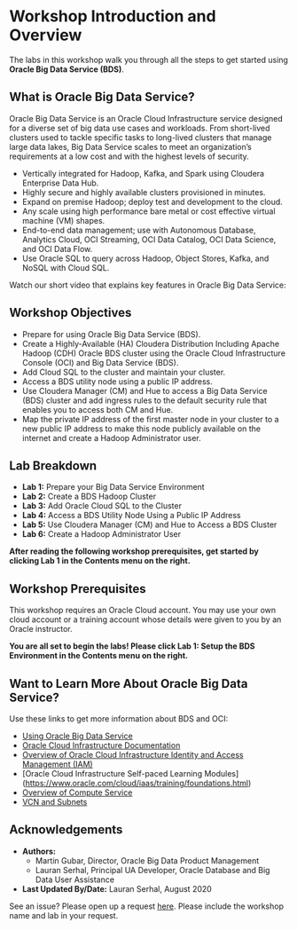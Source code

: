 # Workshop Introduction and Overview                                    

The labs in this workshop walk you through all the steps to get started using **Oracle Big Data Service (BDS)**.

## What is Oracle Big Data Service?
Oracle Big Data Service is an Oracle Cloud Infrastructure service designed for a diverse set of big data use cases and workloads. From short-lived clusters used to tackle specific tasks to long-lived clusters that manage large data lakes, Big Data Service scales to meet an organization’s requirements at a low cost and with the highest levels of security.

* Vertically integrated for Hadoop, Kafka, and Spark using Cloudera Enterprise Data Hub.
* Highly secure and highly available clusters provisioned in minutes.
* Expand on premise Hadoop; deploy test and development to the cloud.
* Any scale using high performance bare metal or cost effective virtual machine (VM) shapes.
* End-to-end data management; use with Autonomous Database, Analytics Cloud, OCI Streaming, OCI Data Catalog, OCI Data Science, and OCI Data Flow.
* Use Oracle SQL to query across Hadoop, Object Stores, Kafka, and NoSQL with Cloud SQL.

Watch our short video that explains key features in Oracle Big Data Service:

[](youtube:CAmaIGKkEIE)


## Workshop Objectives
- Prepare for using Oracle Big Data Service (BDS).
- Create a Highly-Available (HA) Cloudera Distribution Including Apache Hadoop (CDH) Oracle BDS cluster using the Oracle Cloud Infrastructure Console (OCI) and Big Data Service (BDS).
- Add Cloud SQL to the cluster and maintain your cluster.
- Access a BDS utility node using a public IP address.
- Use Cloudera Manager (CM) and Hue to access a Big Data Service (BDS) cluster and add ingress rules to the default security rule that enables you to access both CM and Hue.
- Map the private IP address of the first master node in your cluster to a new public IP address to make this node publicly available on the internet and create a Hadoop Administrator user.

## Lab Breakdown
- **Lab 1:** Prepare your Big Data Service Environment
- **Lab 2:** Create a BDS Hadoop Cluster
- **Lab 3:** Add Oracle Cloud SQL to the Cluster
- **Lab 4:** Access a BDS Utility Node Using a Public IP Address
- **Lab 5:** Use Cloudera Manager (CM) and Hue to Access a BDS Cluster
- **Lab 6:** Create a Hadoop Administrator User

**After reading the following workshop prerequisites, get started by clicking Lab 1 in the Contents menu on the right.**

## Workshop Prerequisites
This workshop requires an Oracle Cloud account. You may use your own cloud account or a training account whose details were given to you by an Oracle instructor.

**You are all set to begin the labs! Please click Lab 1: Setup the BDS Environment in the Contents menu on the right.**

## Want to Learn More About Oracle Big Data Service?

Use these links to get more information about BDS and OCI:

* [Using Oracle Big Data Service](https://docs.oracle.com/en/cloud/paas/big-data-service/user/index.html)
* [Oracle Cloud Infrastructure Documentation](https://docs.cloud.oracle.com/en-us/iaas/Content/GSG/Concepts/baremetalintro.htm)
* [Overview of Oracle Cloud Infrastructure Identity and Access Management (IAM)](https://docs.cloud.oracle.com/en-us/iaas/Content/Identity/Concepts/overview.htm)
* [Oracle Cloud Infrastructure Self-paced Learning Modules] (https://www.oracle.com/cloud/iaas/training/foundations.html)
* [Overview of Compute Service](https://www.oracle.com/pls/topic/lookup?ctx=cloud&id=oci_compute_overview)
* [VCN and Subnets](https://docs.cloud.oracle.com/iaas/Content/Network/Tasks/managingVCNs.htm)


## Acknowledgements

* **Authors:**
    * Martin Gubar, Director, Oracle Big Data Product Management
    * Lauran Serhal, Principal UA Developer, Oracle Database and Big Data User Assistance
* **Last Updated By/Date:** Lauran Serhal, August 2020

See an issue?  Please open up a request [here](https://github.com/oracle/learning-library/issues).  Please include the workshop name and lab in your request.
